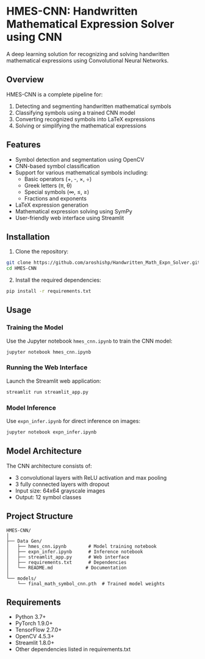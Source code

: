 # HMES-CNN: Handwritten Mathematical Expression Solver using CNN

A deep learning solution for recognizing and solving handwritten mathematical expressions using Convolutional Neural Networks.

## Overview

HMES-CNN is a complete pipeline for:
1. Detecting and segmenting handwritten mathematical symbols
2. Classifying symbols using a trained CNN model
3. Converting recognized symbols into LaTeX expressions
4. Solving or simplifying the mathematical expressions

## Features

- Symbol detection and segmentation using OpenCV
- CNN-based symbol classification
- Support for various mathematical symbols including:
  - Basic operators (+, -, ×, ÷)
  - Greek letters (π, θ)
  - Special symbols (∞, ≤, ≥)
  - Fractions and exponents
- LaTeX expression generation
- Mathematical expression solving using SymPy
- User-friendly web interface using Streamlit

## Installation

1. Clone the repository:
```bash
git clone https://github.com/aroshishp/Handwritten_Math_Expn_Solver.git
cd HMES-CNN
```

2. Install the required dependencies:
```bash
pip install -r requirements.txt
```

## Usage

### Training the Model

Use the Jupyter notebook `hmes_cnn.ipynb` to train the CNN model:
```bash
jupyter notebook hmes_cnn.ipynb
```

### Running the Web Interface

Launch the Streamlit web application:
```bash
streamlit run streamlit_app.py
```

### Model Inference

Use `expn_infer.ipynb` for direct inference on images:
```bash
jupyter notebook expn_infer.ipynb
```

## Model Architecture

The CNN architecture consists of:
- 3 convolutional layers with ReLU activation and max pooling
- 3 fully connected layers with dropout
- Input size: 64x64 grayscale images
- Output: 12 symbol classes

## Project Structure

```
HMES-CNN/
│
├── Data Gen/
│   ├── hmes_cnn.ipynb        # Model training notebook
│   ├── expn_infer.ipynb      # Inference notebook
│   ├── streamlit_app.py      # Web interface
│   ├── requirements.txt      # Dependencies
│   └── README.md            # Documentation
│
└── models/
    └── final_math_symbol_cnn.pth  # Trained model weights
```

## Requirements

- Python 3.7+
- PyTorch 1.9.0+
- TensorFlow 2.7.0+
- OpenCV 4.5.3+
- Streamlit 1.8.0+
- Other dependencies listed in requirements.txt